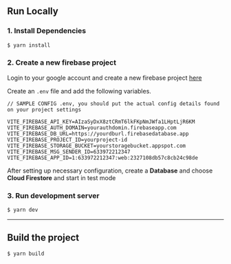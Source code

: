 ## Run Locally
### 1. Install Dependencies
```sh
$ yarn install
```

### 2. Create a new firebase project
Login to your google account and create a new firebase project [here](https://console.firebase.google.com/u/0/)

Create an `.env` file and add the following variables.

```
// SAMPLE CONFIG .env, you should put the actual config details found on your project settings

VITE_FIREBASE_API_KEY=AIzaSyDxX8ztCRmT6lkFKpNmJWfa1LHptLjR6KM
VITE_FIREBASE_AUTH_DOMAIN=yourauthdomin.firebaseapp.com
VITE_FIREBASE_DB_URL=https://yourdburl.firebasedatabase.app
VITE_FIREBASE_PROJECT_ID=yourproject-id
VITE_FIREBASE_STORAGE_BUCKET=yourstoragebucket.appspot.com
VITE_FIREBASE_MSG_SENDER_ID=633972212347
VITE_FIREBASE_APP_ID=1:633972212347:web:2327108db57c8cb24c98de

``` 

After setting up necessary configuration,
create a **Database** and choose **Cloud Firestore** and start in test mode

### 3. Run development server
```sh 
$ yarn dev
```

---

## Build the project
```sh
$ yarn build
```
